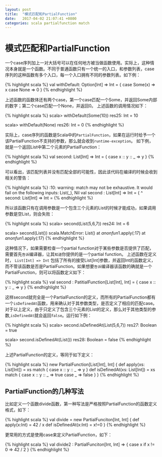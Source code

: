```yaml
---
layout: post
title:  "模式匹配和PartialFunction"
date:   2017-04-02 21:07:41 +0800
categories: scala partialfunction match
---
```


# 模式匹配和PartialFunction

一个case序列加上一对大括号可以在任何地方被当做函数使用。实际上，这种情况本身就是一个函数。不同于普通函数只有一个统一的入口，和参数列表，case序列的这种函数有多个入口，每一个入口拥有不同的参数列表。如下例：

{% highlight scala %}
val withDefault: Option[Int] => Int = {
    case Some(x) => x
    case None => 0
}
{% endhighlight %}


上述函数的函数体还有两个case，第一个case匹配一个Some，并返回Some内部的数字；第二个case匹配一个None，并返回0。 上述函数的调用情况如下：

{% highlight scala %}
  scala> withDefault(Some(10))
  res25: Int = 10
  
  scala> withDefault(None)
  res26: Int = 0
{% endhighlight %}


实际上，case序列的函数是Scala中的`PartialFunction`，如果在运行时给予一个该PartialFunction不支持的参数，那么就会收到`runtime-exception`。 如下例，就是一个返回List中第二个元素的PartialFunction：

{% highlight scala %}
val second: List[Int] => Int = {
  case x :: y :: _ => y
}
{% endhighlight %}


可以看出，该匹配列表并没有匹配全部的可能性，因此该代码在编译的时候会收到相关的警告： 

{% highlight scala %}
<console>:10: warning: match may not be exhaustive.
It would fail on the following inputs: List(_), Nil
       val second : List[Int] => Int = {
                                       ^
second: List[Int] => Int = <function1>
{% endhighlight %}


所以该函数只有在调用参数是一个包含三个元素的List的时候才能成功，如果调用参数是空List，则会失败：

{% highlight scala %}
  scala> second(List(5,6,7))
  res24: Int = 6
  
  scala> second(List())
  scala.MatchError: List()
        at $anonfun$1.apply(<console>:17)
        at $anonfun$1.apply(<console>:17)
{% endhighlight %}


这种情况下，如果需要检查一个partial function对于某些参数是否提供了匹配，需要首先`告诉`编译器，让其`知道`你提供的是一个partial function。 上述函数在定义时， `List[Int] => Int` 包括了所有的接受List[Int]参数，并返回Int的函数定义，而不管该函数是否是PartialFunction。如果想要`告诉`编译器该函数的确就是一个PartialFunction，则可以将函数定义如下：

{% highlight scala %}
val second : PatitialFunction[List[Int], Int] = {
   case x :: y :: _ => y
}
{% endhighlight %}


这样second就完全是一个PartialFunction的定义，而所有的PartialFunction都有一个`isDefinedAt`函数，用来确认对于其参数类型，是否定义了相应的匹配case。对于以上定义，由于只定义了包含三个元素的List的定义，那么对于其他类型的参数,`isDefinedAt`就会返回`false`。运行如下例：

{% highlight scala %}
  scala> second.isDefinedAt(List(5,6,7))
  res27: Boolean = true
  
  scala> second.isDefinedAt(List())
  res28: Boolean = false
{% endhighlight %}


上述PartialFunction的定义，等同于如下定义：

{% highlight scala %}
  new PartialFunction[List[Int], Int] {
    def apply(xs: List[Int]) = xs match {
      case x :: y :: _ => y 
    }
    def isDefinedAt(xs: List[Int]) = xs match {
      case x :: y :: _ => true
      case _ => false
    }
  }
{% endhighlight %}


## PartialFunction的几种写法

比如定义一个函数divide函数，第一种写法是严格按照PartialFunction的函数定义格式，如下：

{% highlight scala %}
val divide = new PartialFunciton[Int, Int] {
  def apply(x:Int) = 42 / x
  def isDefinedAt(x:Int) = x!=0
}
{% endhighlight %}


更常用的方式是使用case来定义PartialFunction，如下：

{% highlight scala %}
val divide2 : PartialFunciton[Int, Int] => {
  case x if x != 0 => 42 / 2
}
{% endhighlight %}

